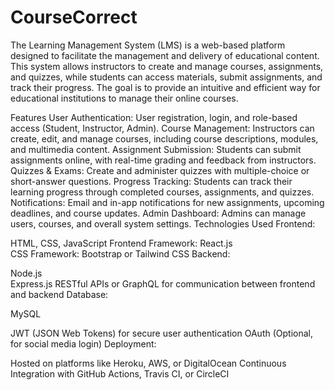 # CourseCorrect

The Learning Management System (LMS) is a web-based platform designed to facilitate the management and delivery of educational content. This system allows instructors to create and manage courses, assignments, and quizzes, while students can access materials, submit assignments, and track their progress. The goal is to provide an intuitive and efficient way for educational institutions to manage their online courses.

Features
User Authentication: User registration, login, and role-based access (Student, Instructor, Admin).
Course Management: Instructors can create, edit, and manage courses, including course descriptions, modules, and multimedia content.
Assignment Submission: Students can submit assignments online, with real-time grading and feedback from instructors.
Quizzes & Exams: Create and administer quizzes with multiple-choice or short-answer questions.
Progress Tracking: Students can track their learning progress through completed courses, assignments, and quizzes.
Notifications: Email and in-app notifications for new assignments, upcoming deadlines, and course updates.
Admin Dashboard: Admins can manage users, courses, and overall system settings.
Technologies Used
Frontend:

HTML, CSS, JavaScript
Frontend Framework: React.js  
CSS Framework: Bootstrap or Tailwind CSS
Backend:

Node.js  
Express.js 
RESTful APIs or GraphQL for communication between frontend and backend
Database:

 MySQL


JWT (JSON Web Tokens) for secure user authentication
OAuth (Optional, for social media login)
Deployment:

Hosted on platforms like Heroku, AWS, or DigitalOcean
Continuous Integration with GitHub Actions, Travis CI, or CircleCI
